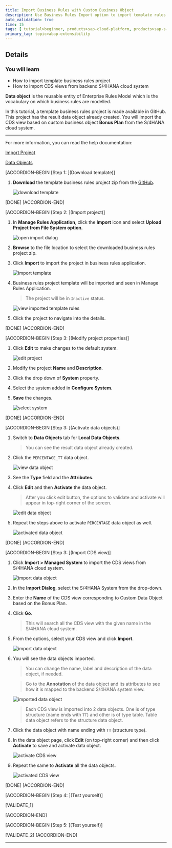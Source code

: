 ```yaml
---
title: Import Business Rules with Custom Business Object
description: Use Business Rules Import option to import template rules project that will be used to create business rule models on custom business object.
auto_validation: true
time: 15
tags: [ tutorial>beginner, products>sap-cloud-platform, products>sap-s-4hana]
primary_tag: topic>abap-extensibility
---
```


## Details
### You will learn
  - How to import template business rules project
  - How to import CDS views from backend S/4HANA cloud system

**Data object** is the reusable entity of Enterprise Rules Model which is the vocabulary on which business rules are modelled.

In this tutorial, a template business rules project is made available in GitHub. This project has the result data object already created. You will import the CDS view based on custom business object **Bonus Plan** from the S/4HANA cloud system.

---
For more information, you can read the help documentation:

[Import Project](https://help.sap.com/viewer/9d7cfeaba766433eaea8a29fdb8a688c/Cloud/en-US/aab7501ef811440c8b419cff02dea43a.html)

[Data Objects](https://help.sap.com/viewer/9d7cfeaba766433eaea8a29fdb8a688c/Cloud/en-US/579af46aa0aa42cea90207323959d3a7.html)

[ACCORDION-BEGIN [Step 1: ](Download template)]

1. **Download** the template business rules project zip from the [GitHub](https://github.com/SAP/cloud-businessrules-templates/blob/master/rulesprojects/BonusPlanCalculationRulesTemplate.zip).

    ![download template](downloadtemplate.png)

[DONE]
[ACCORDION-END]

[ACCORDION-BEGIN [Step 2: ](Import project)]

1.  In **Manage Rules Application**, click the **Import** icon and select **Upload Project from File System option**.

    ![open import dialog](ruleseditor.png)

2.  **Browse** to the file location to select the downloaded business rules project zip.

3.  Click **Import** to import the project in business rules application.

    ![import template](importprojectdialog.png)

4.  Business rules project template will be imported and seen in Manage Rules Application.

    > The project will be in `Inactive` status.

    ![view imported template rules](importedtemplate.png)

5.	Click the project to navigate into the details.


[DONE]
[ACCORDION-END]

[ACCORDION-BEGIN [Step 3: ](Modify project properties)]

1.	Click **Edit** to make changes to the default system.

    ![edit project](projectdetails.png)

2.	Modify the project **Name** and **Description**.

3.  Click the drop down of **System** property.

4.	Select the system added in **Configure System**.

5.	**Save** the changes.

    ![select system](selectsystem.png)

[DONE]
[ACCORDION-END]

[ACCORDION-BEGIN [Step 3: ](Activate data objects)]

1.	Switch to **Data Objects** tab for **Local Data Objects**.

    > You can see the result data object already created.

2.	Click the `PERCENTAGE_TT` data object.

    ![view data object](viewdataobjects.png)

3.	See the **Type** field and the **Attributes**.

4.  Click **Edit** and then **Activate** the data object.

    >After you click edit button, the options to validate and activate will appear in top-right corner of the screen.

    ![edit data object](editdataobjects.png)

5.  Repeat the steps above to activate `PERCENTAGE` data object as well.

    ![activated data object](activateddataobjects.png)

[DONE]
[ACCORDION-END]

[ACCORDION-BEGIN [Step 3: ](Import CDS view)]

1. Click **Import > Managed System** to import the CDS views from S/4HANA cloud system.

    ![import data object](importdataobjects.png)

2. In the **Import Dialog**, select the S/4HANA System from the drop-down.

3. Enter the **Name** of the CDS view corresponding to Custom Data Object based on the Bonus Plan.

4. Click **Go**.
    > This will search all the CDS view with the given name in the S/4HANA cloud system.

5.  From the options, select your CDS view and click **Import**.

    ![import data object](importdialog.png)

6.  You will see the data objects imported.

    > You can change the name, label and description of the data object, if needed.

    > Go to the **Annotation** of the data object and its attributes to see how it is mapped to the backend S/4HANA system view.

    ![imported data object](importeddataobject.png)

    > Each CDS view is imported into 2 data objects. One is of type structure (name ends with `TT`) and other is of type table. Table data object refers to the structure data object.

7. Click the data object with name ending with `TT` (structure type).

8. In the data object page, click **Edit** (on top-right corner) and then click **Activate** to save and activate data object.

    ![activate CDS view](activatecds.png)

8. Repeat the same to **Activate** all the data objects.

    ![activated CDS view](activatedcds.png)

[DONE]
[ACCORDION-END]

[ACCORDION-BEGIN [Step 4: ](Test yourself)]

[VALIDATE_1]

[ACCORDION-END]

[ACCORDION-BEGIN [Step 5: ](Test yourself)]


[VALIDATE_2]
[ACCORDION-END]

---
